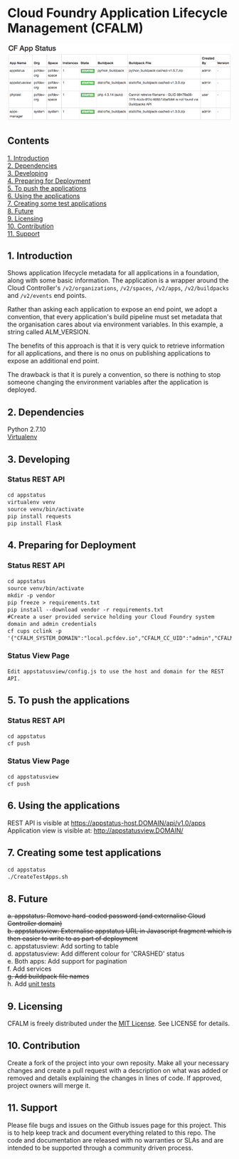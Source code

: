 # Cloud Foundry Application Lifecycle Management (CFALM)   
![Screenshot](https://github.com/bendalby82/cfalm/blob/master/images/testview.png)
## Contents  
[1. Introduction](#1-introduction)   
[2. Dependencies](#2-dependencies)   
[3. Developing](#3-developing)  
[4. Preparing for Deployment](#4-preparing-for-deployment)  
[5. To push the applications](#5-to-push-the-applications)  
[6. Using the applications](#6-using-the-applications)  
[7. Creating some test applications](#7-creating-some-test-applications)   
[8. Future](#8-future)  
[9. Licensing](#9-licensing)  
[10. Contribution](#10-contribution)  
[11. Support](#11-support)  
  
## 1. Introduction 
Shows application lifecycle metadata for all applications in a foundation, along with some basic information. The application is a  wrapper around the Cloud Controller's `/v2/organizations`, `/v2/spaces`, `/v2/apps`, `/v2/buildpacks` and `/v2/events` end points.  
  
Rather than asking each application to expose an end point, we adopt a convention, that every application's build pipeline must set  metadata that the organisation cares about via environment variables. In this example, a string called ALM_VERSION.  
  
The benefits of this approach is that it is very quick to retrieve information for all applications, and there is no onus on publishing applications to expose an additional end point.  
  
The drawback is that it is purely a convention, so there is nothing to stop someone changing the environment variables after the application is deployed.  
   
## 2. Dependencies  
Python 2.7.10  
[Virtualenv](http://docs.python-guide.org/en/latest/dev/virtualenvs/)    
  
## 3. Developing
### Status REST API
    
    cd appstatus  
    virtualenv venv  
    source venv/bin/activate  
    pip install requests  
    pip install Flask  
    
## 4. Preparing for Deployment  
### Status REST API  
    
    cd appstatus  
    source venv/bin/activate  
    mkdir -p vendor    
    pip freeze > requirements.txt    
    pip install --download vendor -r requirements.txt  
    #Create a user provided service holding your Cloud Foundry system domain and admin credentials
    cf cups cclink -p '{"CFALM_SYSTEM_DOMAIN":"local.pcfdev.io","CFALM_CC_UID":"admin","CFALM_CC_PWD":"admin"}'
  
### Status View Page  
    
    Edit appstatusview/config.js to use the host and domain for the REST API.  
    
## 5. To push the applications  
### Status REST API
    
    cd appstatus
    cf push
    
### Status View Page  
    
    cd appstatusview
    cf push 
  
## 6. Using the applications  
REST API is visible at https://appstatus-host.DOMAIN/api/v1.0/apps  
Application view is visible at: http://appstatusview.DOMAIN/  
  
## 7. Creating some test applications
    
    cd appstatus
    ./CreateTestApps.sh

## 8. Future  
~~a. appstatus: Remove hard-coded password (and externalise Cloud Controller domain)~~   
~~b. appstatusview: Externalise appstatus URL in Javascript fragment which is then easier to write to as part of deployment~~    
c. appstatusview: Add sorting to table  
d. appstatusview: Add different colour for 'CRASHED' status   
e. Both apps: Add support for pagination  
f. Add services  
~~g. Add buildpack file names~~   
h. Add [unit tests](http://docs.pytest.org/en/latest/index.html)  
  
## 9. Licensing
CFALM is freely distributed under the [MIT License](https://opensource.org/licenses/MIT). See LICENSE for details.  

## 10. Contribution
Create a fork of the project into your own reposity. Make all your necessary changes and create a pull request with a description on what was added or removed and details explaining the changes in lines of code. If approved, project owners will merge it.  
  
## 11. Support  
Please file bugs and issues on the Github issues page for this project. This is to help keep track and document everything related to this repo. The code and documentation are released with no warranties or SLAs and are intended to be supported through a community driven process.  
